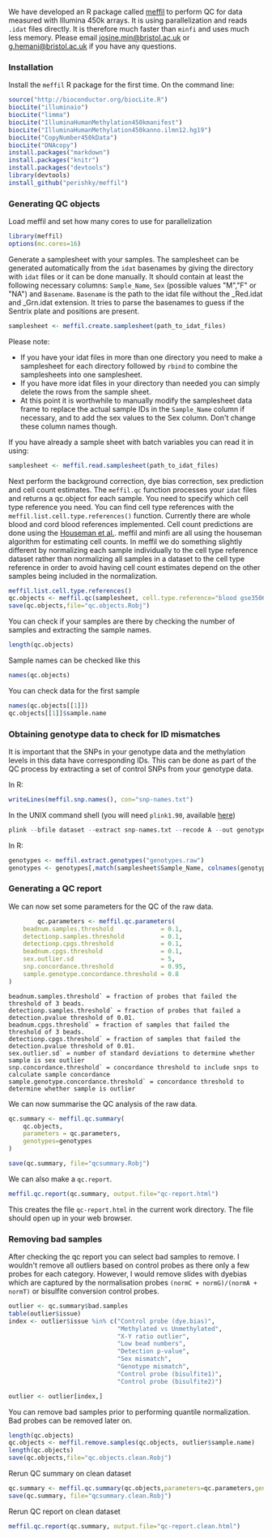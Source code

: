 We have developed an R package called [meffil](https://github.com/perishky/meffil) to perform QC for data measured with Illumina 450k arrays. It is using parallelization and reads `.idat` files directly. It is therefore much faster than `minfi` and uses much less memory. Please email [josine.min@bristol.ac.uk](josine.min@bristol.ac.uk) or [g.hemani@bristol.ac.uk](g.hemani@bristol.ac.uk) if you have any questions.

### Installation

Install the `meffil` R package for the first time. On the command line:

```r
source("http://bioconductor.org/biocLite.R")
biocLite("illuminaio")
biocLite("limma")
biocLite("IlluminaHumanMethylation450kmanifest")
biocLite("IlluminaHumanMethylation450kanno.ilmn12.hg19")
biocLite("CopyNumber450kData")
biocLite("DNAcopy")
install.packages("markdown")
install.packages("knitr")
install.packages("devtools")
library(devtools)
install_github("perishky/meffil")
```

### Generating QC objects

Load meffil and set how many cores to use for parallelization

```r
library(meffil)
options(mc.cores=16)
```

Generate a samplesheet with your samples. The samplesheet can be generated automatically from the `idat` basenames by giving the directory with `idat` files or it can be done manually. It should contain at least the following necessary columns: `Sample_Name`, `Sex` (possible values "M","F" or "NA") and `Basename`. 
`Basename` is the path to the idat file without the _Red.idat and _Grn.idat extension.  It tries to parse the basenames to guess if the Sentrix plate and positions are present. 

```r
samplesheet <- meffil.create.samplesheet(path_to_idat_files)
```

Please note: 
- If you have your idat files in more than one directory you need to make a samplesheet for each directory followed by `rbind` to combine the samplesheets into one samplesheet.
- If you have more idat files in your directory than needed you can simply delete the rows from the sample sheet.
- At this point it is worthwhile to manually modify the samplesheet data frame to replace the actual sample IDs in the `Sample_Name` column if necessary, and to add the sex values to the Sex column. Don't change these column names though.

If you have already a sample sheet with batch variables you can read it in using:
```r
samplesheet <- meffil.read.samplesheet(path_to_idat_files)
```

Next perform the background correction, dye bias correction, sex prediction and cell count estimates. The `meffil.qc` function processes your `idat` files and returns a qc.object for each sample. You need to specify which cell type reference you need. You can find cell type references with the `meffil.list.cell.type.references()` function. Currently there are whole blood and cord blood references implemented. Cell count predictions are done using the [Houseman et al.](http://www.ncbi.nlm.nih.gov/pubmed/22568884). meffil and minfi are all using the houseman algorithm for estimating cell counts. In meffil we do something slightly different by normalizing each sample individually to the cell type reference dataset rather than normalizing all samples in a dataset to the cell type reference in order to avoid having cell count estimates depend on the other samples being included in the normalization.

```r
meffil.list.cell.type.references()
qc.objects <- meffil.qc(samplesheet, cell.type.reference="blood gse35069 complete", verbose=TRUE)
save(qc.objects,file="qc.objects.Robj")
```

You can check if your samples are there by checking the number of samples and extracting the sample names.

```r
length(qc.objects)
```

Sample names can be checked like this

```r
names(qc.objects)
```

You can check data for the first sample

```r
names(qc.objects[[1]])
qc.objects[[1]]$sample.name
```

### Obtaining genotype data to check for ID mismatches

It is important that the SNPs in your genotype data and the methylation levels in this data have corresponding IDs. This can be done as part of the QC process by extracting a set of control SNPs from your genotype data.

In R:

```r
writeLines(meffil.snp.names(), con="snp-names.txt")
```

In the UNIX command shell (you will need `plink1.90`, available [here](https://www.cog-genomics.org/plink2))

```r
plink --bfile dataset --extract snp-names.txt --recode A --out genotypes
```

In R:

```r
genotypes <- meffil.extract.genotypes("genotypes.raw")
genotypes <- genotypes[,match(samplesheet$Sample_Name, colnames(genotypes))]
```

### Generating a QC report

We can now set some parameters for the QC of the raw data.

```r
        qc.parameters <- meffil.qc.parameters(
	beadnum.samples.threshold             = 0.1,
	detectionp.samples.threshold          = 0.1,
	detectionp.cpgs.threshold             = 0.1, 
	beadnum.cpgs.threshold                = 0.1,
	sex.outlier.sd                        = 5,
	snp.concordance.threshold             = 0.95,
	sample.genotype.concordance.threshold = 0.8
)
```

    beadnum.samples.threshold` = fraction of probes that failed the threshold of 3 beads.
    detectionp.samples.threshold` = fraction of probes that failed a detection.pvalue threshold of 0.01.
    beadnum.cpgs.threshold` = fraction of samples that failed the threshold of 3 beads.
    detectionp.cpgs.threshold` = fraction of samples that failed the detection.pvalue threshold of 0.01.
    sex.outlier.sd` = number of standard deviations to determine whether sample is sex outlier 
    snp.concordance.threshold` = concordance threshold to include snps to calculate sample concordance 
    sample.genotype.concordance.threshold` = concordance threshold to determine whether sample is outlier

We can now summarise the QC analysis of the raw data. 

```r
qc.summary <- meffil.qc.summary(
	qc.objects,
	parameters = qc.parameters,
	genotypes=genotypes
)

save(qc.summary, file="qcsummary.Robj")
```

We can also make a `qc.report`.

```r
meffil.qc.report(qc.summary, output.file="qc-report.html")
```

This creates the file `qc-report.html` in the current work directory. The file should open up in your web browser.


### Removing bad samples

After checking the qc report you can select bad samples to remove. I wouldn't remove all outliers based on control probes as there only a few probes for each category. However, I would remove slides with dyebias which are captured by the normalisation probes `(normC + normG)/(normA + normT)` or bisulfite conversion control probes.

```r
outlier <- qc.summary$bad.samples
table(outlier$issue)
index <- outlier$issue %in% c("Control probe (dye.bias)", 
                              "Methylated vs Unmethylated",
                              "X-Y ratio outlier",
                              "Low bead numbers",
                              "Detection p-value",
                              "Sex mismatch",
                              "Genotype mismatch",
                              "Control probe (bisulfite1)",
                              "Control probe (bisulfite2)")

outlier <- outlier[index,]
```

You can remove bad samples prior to performing quantile normalization. Bad probes can be removed later on.

```r
length(qc.objects)
qc.objects <- meffil.remove.samples(qc.objects, outlier$sample.name)
length(qc.objects)
save(qc.objects,file="qc.objects.clean.Robj")
```

Rerun QC summary on clean dataset

```r
qc.summary <- meffil.qc.summary(qc.objects,parameters=qc.parameters,genotypes=genotypes)
save(qc.summary, file="qcsummary.clean.Robj")
```

Rerun QC report on clean dataset

```r
meffil.qc.report(qc.summary, output.file="qc-report.clean.html")
```